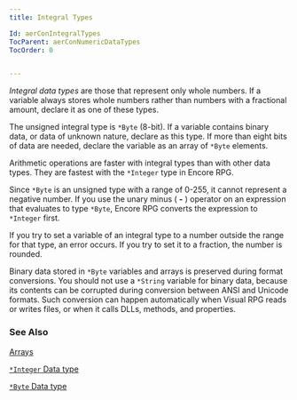```yaml
---
title: Integral Types

Id: aerConIntegralTypes
TocParent: aerConNumericDataTypes
TocOrder: 0


---
```


*Integral data types* are those that represent only whole numbers. If a variable always stores whole numbers rather than numbers with a fractional amount, declare it as one of these types. 

The unsigned integral type is ```*Byte``` (8-bit). If a variable contains binary data, or data of unknown nature, declare as this type. If more than eight bits of data are needed, declare the variable as an array of ```*Byte``` elements. 

Arithmetic operations are faster with integral types than with other data types. They are fastest with the ```*Integer``` type in Encore RPG. 

Since ```*Byte``` is an unsigned type with a range of 0-255, it cannot represent a negative number. If you use the unary minus ( **-** ) operator on an expression that evaluates to type ```*Byte```, Encore RPG converts the expression to ```*Integer``` first. 

If you try to set a variable of an integral type to a number outside the range for that type, an error occurs. If you try to set it to a fraction, the number is rounded. 

Binary data stored in ```*Byte``` variables and arrays is preserved during format conversions. You should not use a ```*String``` variable for binary data, because its contents can be corrupted during conversion between ANSI and Unicode formats. Such conversion can happen automatically when Visual RPG reads or writes files, or when it calls DLLs, methods, and properties. 

### See Also
[Arrays](Array_Element.html)

[```*Integer``` Data type](Integer_Data_Type.html)

[```*Byte``` Data type](Byte_Data_Type.html) 
